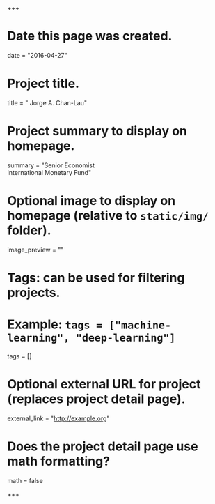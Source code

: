 +++
# Date this page was created.
date = "2016-04-27"

# Project title.
title = "  Jorge A. Chan-Lau"

# Project summary to display on homepage.
summary = "Senior Economist<br>International Monetary Fund"

# Optional image to display on homepage (relative to `static/img/` folder).
image_preview = ""

# Tags: can be used for filtering projects.
# Example: `tags = ["machine-learning", "deep-learning"]`
tags = []

# Optional external URL for project (replaces project detail page).
external_link = "http://example.org"

# Does the project detail page use math formatting?
math = false

+++

